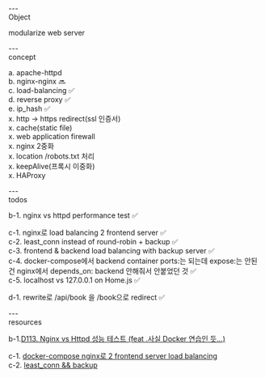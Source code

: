 ---\
Object

modularize web server 




---\
concept

a. apache-httpd\
b. nginx-nginx :soon:\
c. load-balancing :white_check_mark:\
d. reverse proxy :white_check_mark:\
e. ip_hash :white_check_mark:\
x. http -> https redirect(ssl 인증서)\
x. cache(static file)\
x. web application firewall\
x. nginx 2중화\
x. location /robots.txt 처리\
x. keepAlive(프록시 이중화)\
x. HAProxy




---\
todos

b-1. nginx vs httpd performance test :white_check_mark:

c-1. nginx로 load balancing 2 frontend server :white_check_mark:\
c-2. least_conn instead of round-robin + backup :white_check_mark:\
c-3. frontend & backend load balancing with backup server :white_check_mark:\
c-4. docker-compose에서 backend container ports:는 되는데 expose:는 안된건 nginx에서 depends_on: backend 안해줘서 안붙었던 것 :white_check_mark:\
c-5. localhost vs 127.0.0.1 on Home.js :white_check_mark:

d-1. rewrite로 /api/book 을 /book으로 redirect :white_check_mark:



---\
resources


b-1.[D113. Nginx vs Httpd 성능 테스트 (feat .사실 Docker 연습인 듯...)](https://www.youtube.com/watch?v=as97A61FNSs&list=PLogzC_RPf25Fx3eNZzxLVw3dOL7r4XIUk&index=15&ab_channel=SeungchulPark)

c-1. [docker-compose nginx로 2 frontend server load balancing](https://smoh.tistory.com/340) \
c-2. [least_conn && backup](https://cloud-oky.tistory.com/382) 

